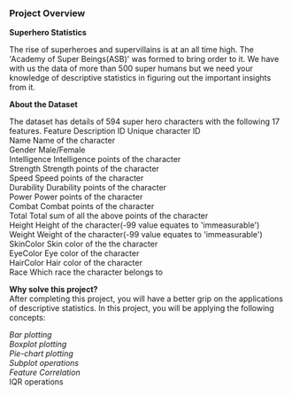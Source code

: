 ### Project Overview

 **Superhero Statistics**

The rise of superheroes and supervillains is at an all time high. The 'Academy of Super Beings(ASB)' was formed to bring order to it. We have with us the data of more than 500 super humans but we need your knowledge of descriptive statistics in figuring out the important insights from it.

**About the Dataset**

The dataset has details of 594 super hero characters with the following 17 features.
Feature	         Description
ID	    				 Unique character ID</br>
Name	           Name of the character</br>
Gender	         Male/Female</br>
Intelligence	   Intelligence points of the character</br>
Strength	       Strength points of the character</br>
Speed	           Speed points of the character</br>
Durability	     Durability points of the character</br>
Power	           Power points of the character</br>
Combat	         Combat points of the character</br>
Total	           Total sum of all the above points of the character</br>
Height	         Height of the character(-99 value equates to 'immeasurable')</br>
Weight	         Weight of the character(-99 value equates to 'immeasurable')</br>
SkinColor	       Skin color of the the character</br>
EyeColor	       Eye color of the character</br>
HairColor        Hair color of the character</br>
Race	           Which race the character belongs to</br>

**Why solve this project?**</br>
After completing this project, you will have a better grip on the applications of descriptive statistics. In this project, you will be applying the following concepts:</br>

*Bar plotting*</br>
*Boxplot plotting*</br>
*Pie-chart plotting*</br>
*Subplot operations*</br>
*Feature Correlation*</br>
IQR operations


